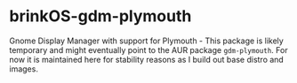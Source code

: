 # brinkOS-gdm-plymouth

Gnome Display Manager with support for Plymouth - This package is likely temporary
and might eventually point to the AUR package `gdm-plymouth`. For now it is maintained
here for stability reasons as I build out base distro and images.
